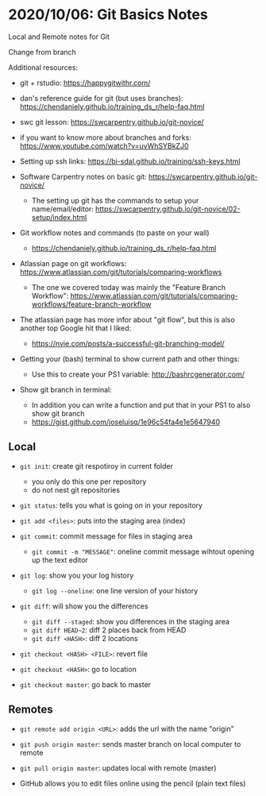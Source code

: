 # 2020/10/06: Git Basics Notes

Local and Remote notes for Git

Change from branch


Additional resources:

- git + rstudio: https://happygitwithr.com/
- dan's reference guide for git (but uses branches): https://chendaniely.github.io/training_ds_r/help-faq.html
- swc git lesson: https://swcarpentry.github.io/git-novice/
- if you want to know more about branches and forks: https://www.youtube.com/watch?v=uvWhSYBkZJ0
- Setting up ssh links: https://bi-sdal.github.io/training/ssh-keys.html

- Software Carpentry notes on basic git: https://swcarpentry.github.io/git-novice/
    - The setting up git has the commands to setup your name/email/editor: https://swcarpentry.github.io/git-novice/02-setup/index.html

- Git workflow notes and commands (to paste on your wall)
    - https://chendaniely.github.io/training_ds_r/help-faq.html

- Atlassian page on git workflows: https://www.atlassian.com/git/tutorials/comparing-workflows
    - The one we covered today was mainly the "Feature Branch Workflow": https://www.atlassian.com/git/tutorials/comparing-workflows/feature-branch-workflow

- The atlassian page has more infor about "git flow", but this is also another top Google hit that I liked:
  - https://nvie.com/posts/a-successful-git-branching-model/

- Getting your (bash) terminal to show current path and other things:
    - Use this to create your PS1 variable: http://bashrcgenerator.com/

- Show git branch in terminal:
    - In addition you can write a function and put that in your PS1 to also show git branch
    - https://gist.github.com/joseluisq/1e96c54fa4e1e5647940


## Local

- `git init`: create git respotiroy in current folder
    - you only do this one per repository
    - do not nest git repositories
- `git status`: tells you what is going on in your repository
- `git add <files>`: puts <files> into the staging area (index)
- `git commit`: commit message for files in staging area
    - `git commit -m "MESSAGE"`: oneline commit message wihtout opening up the text editor
- `git log`: show you your log history
    - `git log --oneline`: one line version of your history

- `git diff`: will show you the differences
    - `git diff --staged`: show you differences in the staging area
    - `git diff HEAD~2`: diff 2 places back from HEAD
    - `git diff <HASH>`: diff 2 locations

- `git checkout <HASH> <FILE>`: revert file
- `git checkout <HASH>`: go to location
- `git checkout master`: go back to master

## Remotes

- `git remote add origin <URL>`: adds the url with the name "origin"

- `git push origin master`: sends master branch on local computer to remote
- `git pull origin master`: updates local with remote (master)

- GitHub allows you to edit files online using the pencil (plain text files)
